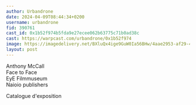 ```yaml
---
author: Urbandrone 
date: 2024-04-09T08:44:34+0200
username: urbandrone
fid: 390761
cast_id: 0x1b52f974b5fda9e27ecee062b63775c71b0ad38c
cast: https://warpcast.com/urbandrone/0x1b52f974
image: https://imagedelivery.net/BXluQx4ige9GuW0Ia56BHw/4aae2953-af29-4d5e-d0ea-d5e0e0308500/original
layout: post
---
```

Anthony McCall  
Face to Face  
EyE Filmmuseum  
Naioio publishers  
  
Catalogue d'exposition  

<img src='https://imagedelivery.net/BXluQx4ige9GuW0Ia56BHw/4aae2953-af29-4d5e-d0ea-d5e0e0308500/original' alt='' referrerpolicy='no-referrer'/>
<img src='https://imagedelivery.net/BXluQx4ige9GuW0Ia56BHw/79f211db-11d5-4d78-aa73-45b8f0423000/original' alt='' referrerpolicy='no-referrer'/>